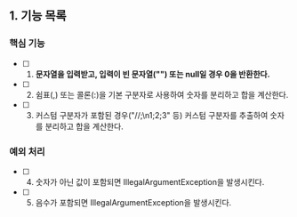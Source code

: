## 1. 기능 목록

### 핵심 기능
- [ ] 1. **문자열을 입력받고, 입력이 빈 문자열("") 또는 null일 경우 0을 반환한다.**
- [ ] 2. 쉼표(,) 또는 콜론(:)을 기본 구분자로 사용하여 숫자를 분리하고 합을 계산한다.
- [ ] 3. 커스텀 구분자가 포함된 경우("//;\n1;2;3" 등) 커스텀 구분자를 추출하여 숫자를 분리하고 합을 계산한다.

### 예외 처리
- [ ] 4. 숫자가 아닌 값이 포함되면 IllegalArgumentException을 발생시킨다.
- [ ] 5. 음수가 포함되면 IllegalArgumentException을 발생시킨다.